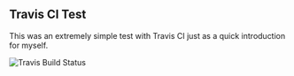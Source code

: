 ## Travis CI Test
This was an extremely simple test with Travis CI just as a quick introduction for myself.

![Travis Build Status](https://api.travis-ci.org/MichaelLeah/travis-test-tbd.svg?branch=master)